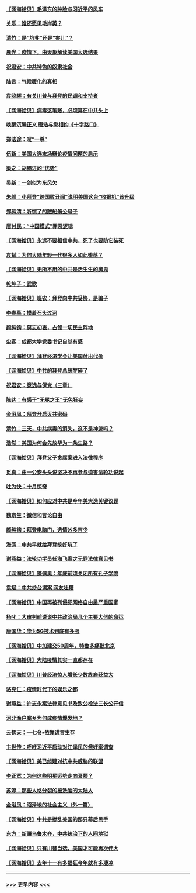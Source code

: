 #### [【网海拾贝】毛泽东的肿脸与习近平的风车](../pages/nsc993/n12504537.md?t=10271402) 
#### [关乐：谁还愿见毛岸英？](../pages/nsc993/n12503866.md?t=10271402) 
#### [清竹：是“坑爹”还是“害儿”？](../pages/nsc993/n12503034.md?t=10271402) 
#### [晨光：疫情下，由天象解读美国大选结果](../pages/nsc993/n12502536.md?t=10271402) 
#### [祝君安：中共特色的奴隶社会](../pages/nsc993/n12501529.md?t=10271402) 
#### [陆言：气候暖化的真相](../pages/nsc993/n12501183.md?t=10271402) 
#### [袁晓辉：有关川普与拜登的民调和支持者](../pages/nsc993/n12500433.md?t=10271402) 
#### [【网海拾贝】病毒这笔账，必须算在中共头上](../pages/nsc993/n12500320.md?t=10271402) 
#### [唤醒沉睡正义 唐浩与您相约《十字路口》](../pages/nsc993/n12497980.md?t=10271402) 
#### [郑法途：叹“一尊”](../pages/nsc993/n12498837.md?t=10271402) 
#### [伍新：美国大选末场辩论疫情问题的启示](../pages/nsc993/n12498829.md?t=10271402) 
#### [梁之：胡锡进的“优势”](../pages/nsc993/n12498780.md?t=10271402) 
#### [吴新：一剑似为东风欠](../pages/nsc993/n12498772.md?t=10271402) 
#### [朱颜：小拜登“跨国败丑闻”说明美国这台“收银机”该升级](../pages/nsc993/n12498731.md?t=10271402) 
#### [郑纯清：听惯了的贼船艄公号子](../pages/nsc993/n12498721.md?t=10271402) 
#### [唐付民：“中国模式”罪恶逻辑](../pages/nsc993/n12498310.md?t=10271402) 
#### [【网海拾贝】永远不要相信中共，死了也要防它装死](../pages/nsc993/n12498162.md?t=10271402) 
#### [袁斌：为何大陆年轻一代很多人如此堕落？](../pages/nsc993/n12495696.md?t=10271402) 
#### [【网海拾贝】无所不用的中共是活生生的魔鬼](../pages/nsc993/n12495621.md?t=10271402) 
#### [乾坤子：武歌](../pages/nsc993/n12493391.md?t=10271402) 
#### [【网海拾贝】班农：拜登向中共妥协，是骗子](../pages/nsc993/n12492877.md?t=10271402) 
#### [李春草：摸着石头过河](../pages/nsc993/n12491121.md?t=10271402) 
#### [颜纯钩：莫忘初衷，占领一切民主阵地](../pages/nsc993/n12490965.md?t=10271402) 
#### [尘客：成都大学党委书记自杀有感](../pages/nsc993/n12490950.md?t=10271402) 
#### [【网海拾贝】拜登经济学会让美国付出代价](../pages/nsc993/n12489662.md?t=10271402) 
#### [【网海拾贝】中共的拜登总统梦碎了](../pages/nsc993/n12487896.md?t=10271402) 
#### [祝君安：竞选与保党（三章）](../pages/nsc993/n12487258.md?t=10271402) 
#### [陈达：有感于“无冕之王”无免狂妄](../pages/nsc993/n12485133.md?t=10271402) 
#### [金浴凤：拜登开启灭共密码](../pages/nsc993/n12485125.md?t=10271402) 
#### [清竹：三天，中共病毒的消失，这不是神迹吗？](../pages/nsc993/n12485027.md?t=10271402) 
#### [浩然：美国为何会先放华为一条生路？](../pages/nsc993/n12484997.md?t=10271402) 
#### [【网海拾贝】拜登父子贪腐案进入法律程序](../pages/nsc993/n12484957.md?t=10271402) 
#### [觅真：由一公安头头说坚决不再参与迫害法轮功说起](../pages/nsc993/n12484212.md?t=10271402) 
#### [吐为快：十月惊奇](../pages/nsc993/n12484172.md?t=10271402) 
#### [【网海拾贝】如何应对中共是今年美大选关键议题](../pages/nsc993/n12483755.md?t=10271402) 
#### [魏京生：微信和言论自由](../pages/nsc993/n12483372.md?t=10271402) 
#### [颜纯钩：拜登电脑门，选情凶多吉少](../pages/nsc993/n12482666.md?t=10271402) 
#### [海网：中共早就给拜登挖好坑了](../pages/nsc993/n12482660.md?t=10271402) 
#### [谢燕益：法轮功学员任海飞案之无罪法律意见书](../pages/nsc993/n12482512.md?t=10271402) 
#### [【网海拾贝】蓬佩奥：年底前须关闭所有孔子学院](../pages/nsc993/n12482443.md?t=10271402) 
#### [袁斌：中共炒台谍案 网友吐糟](../pages/nsc993/n12481564.md?t=10271402) 
#### [【网海拾贝】中国再被列侵犯网络自由最严重国家](../pages/nsc993/n12479643.md?t=10271402) 
#### [杨叱：大审判前说说中共政治局几个主要大佬的命运](../pages/nsc993/n12477527.md?t=10271402) 
#### [唐国华：华为5G技术到底有多强](../pages/nsc993/n12477483.md?t=10271402) 
#### [【网海拾贝】中加建交50周年，特鲁多痛批北京](../pages/nsc993/n12476892.md?t=10271402) 
#### [【网海拾贝】大陆疫情其实一直都存在](../pages/nsc993/n12473948.md?t=10271402) 
#### [【网海拾贝】川普经济惊人增长少数族裔获益大](../pages/nsc993/n12471565.md?t=10271402) 
#### [骆克仁：疫情时代下的娱乐之都](../pages/nsc993/n12471312.md?t=10271402) 
#### [谢燕益：许志永案法律意见书及致公检法三长公开信](../pages/nsc993/n12470870.md?t=10271402) 
#### [河北渔户寨乡为何成疫情爆发地？](../pages/nsc993/n12464936.md?t=10271402) 
#### [云鹤天：一七令▪依靠谎言生存](../pages/nsc993/n12470034.md?t=10271402) 
#### [卞世传：呼吁习近平启动对江泽民的俄奸案调查](../pages/nsc993/n12469722.md?t=10271402) 
#### [【网海拾贝】美已组建对抗中共威胁的联盟](../pages/nsc993/n12469018.md?t=10271402) 
#### [李正宽：为何这些明星运势走向衰颓？](../pages/nsc993/n12468730.md?t=10271402) 
#### [苏淳：那些人格分裂的被洗脑的大陆人](../pages/nsc993/n12467858.md?t=10271402) 
#### [金浴凤：沼泽地的社会主义（外一篇）](../pages/nsc993/n12467792.md?t=10271402) 
#### [【网海拾贝】中共是搅乱美国的那只幕后黑手](../pages/nsc993/n12467700.md?t=10271402) 
#### [东方：新疆乌鲁木齐，中共统治下的人间地狱](../pages/nsc993/n12466075.md?t=10271402) 
#### [【网海拾贝】只有川普当选，美国才可能再次伟大](../pages/nsc993/n12466013.md?t=10271402) 
#### [【网海拾贝】去年十一有多猖狂今年就有多凄凉](../pages/nsc993/n12463649.md?t=10271402) 

----
#### [ >>> 更早内容 <<< ](../indexes/nsc993-earlier.md)

